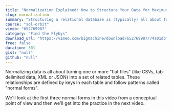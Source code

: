 ```yaml
---
title: "Normalization Explained: How to Structure Your Data for Maximum Clarity"
slug: normalization
summary: "Structuring a relational database is (typically) all about following the rules of normalization, called 'normal forms'. Sounds theoretical, but it's pretty straightforward."
course: "sql-orbit"
vimeo: "652769987"
category: "Find the Flybys"
download_url: "https://vimeo.com/bigmachine/download/652769987/74a01dbfce"
free: false
duration: 301
gist: "null"
github: "null"
---
```


Normalizing data is all about turning one or more "flat files" (like CSVs, tab-delimited data, XML or JSON) into a set of related tables. These relationships are defined by keys in each table and follow patterns called "normal forms".

We'll look at the first three normal forms in this video from a conceptual point of view and then we'll get into the practice in the next video.
